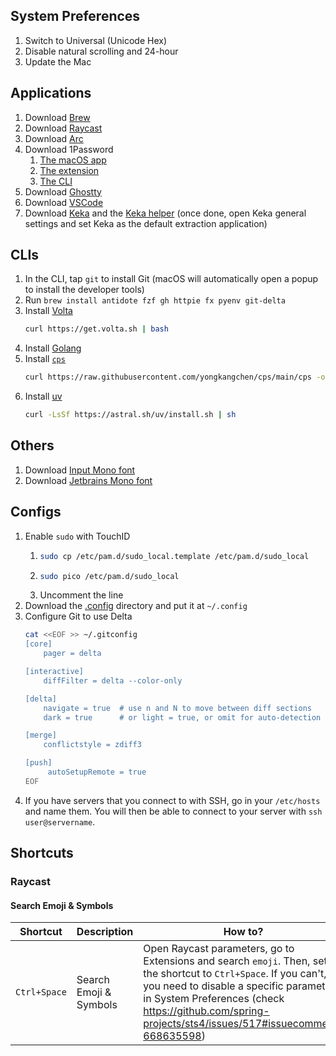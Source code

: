 ## System Preferences

1. Switch to Universal (Unicode Hex)
2. Disable natural scrolling and 24-hour
3. Update the Mac

## Applications

1. Download [Brew](https://brew.sh/)
2. Download [Raycast](https://www.raycast.com/)
3. Download [Arc](https://arc.net/download)
4. Download 1Password
    1. [The macOS app](https://1password.com/fr/downloads/mac)
    2. [The extension](https://chromewebstore.google.com/detail/1password-%E2%80%93-gestionnaire/aeblfdkhhhdcdjpifhhbdiojplfjncoa)
    3. [The CLI](https://developer.1password.com/docs/cli/get-started/)
5. Download [Ghostty](https://ghostty.org/download)
6. Download [VSCode](https://code.visualstudio.com/download)
7. Download [Keka](https://d.keka.io/) and the [Keka helper](https://d.keka.io/helper) (once done, open Keka general settings and set Keka as the default extraction application)

## CLIs

1. In the CLI, tap `git` to install Git (macOS will automatically open a popup to install the developer tools)
2. Run `brew install antidote fzf gh httpie fx pyenv git-delta`
3. Install [Volta](https://volta.sh/)
    ```bash
    curl https://get.volta.sh | bash
    ```
4. Install [Golang](https://go.dev/dl/)
5. Install [`cps`](https://github.com/yongkangchen/cps)
    ```bash
    curl https://raw.githubusercontent.com/yongkangchen/cps/main/cps -o cps && chmod +x cps && sudo mv cps /usr/local/bin
    ```
6. Install [uv](https://docs.astral.sh/uv/)
   ```bash
   curl -LsSf https://astral.sh/uv/install.sh | sh
   ```

## Others

1. Download [Input Mono font](https://input.djr.com/download/)
2. Download [Jetbrains Mono font](https://www.jetbrains.com/lp/mono/)

## Configs

1. Enable `sudo` with TouchID
    1. ```bash
       sudo cp /etc/pam.d/sudo_local.template /etc/pam.d/sudo_local
       ```
    2. ```bash
       sudo pico /etc/pam.d/sudo_local
       ```
    3. Uncomment the line
2. Download the [.config](https://download-directory.github.io/?url=https%3a%2f%2fgithub.com%2farthur-fontaine%2fconfig%2ftree%2fmain%2f.config) directory and put it at `~/.config`
3. Configure Git to use Delta
   ```bash
   cat <<EOF >> ~/.gitconfig
   [core]
       pager = delta
   
   [interactive]
       diffFilter = delta --color-only
   
   [delta]
       navigate = true  # use n and N to move between diff sections
       dark = true      # or light = true, or omit for auto-detection
   
   [merge]
       conflictstyle = zdiff3

   [push]
        autoSetupRemote = true
   EOF
   ```
4. If you have servers that you connect to with SSH, go in your `/etc/hosts` and name them. You will then be able to connect to your server with `ssh user@servername`.

## Shortcuts

### Raycast

#### Search Emoji & Symbols

| Shortcut | Description | How to? |
| --- | --- | --- |
| `Ctrl+Space` | Search Emoji & Symbols | Open Raycast parameters, go to Extensions and search `emoji`. Then, set the shortcut to `Ctrl+Space`. If you can't, you need to disable a specific parameter in System Preferences (check https://github.com/spring-projects/sts4/issues/517#issuecomment-668635598) |
